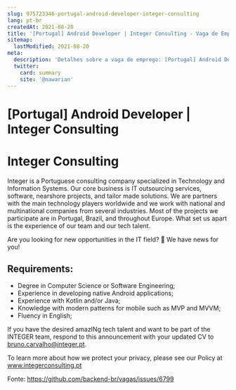 ```yaml
---
slug: 975723346-portugal-android-developer-integer-consulting
lang: pt-br
createdAt: 2021-08-20
title: '[Portugal] Android Developer | Integer Consulting - Vaga de Emprego'
sitemap:
  lastModified: 2021-08-20
meta:
  description: 'Detalhes sobre a vaga de emprego: [Portugal] Android Developer | Integer Consulting'
  twitter:
    card: summary
    site: '@nawarian'
---
```


# [Portugal] Android Developer | Integer Consulting

# Integer Consulting 
Integer is a Portuguese consulting company specialized in Technology and Information Systems. Our core business is IT outsourcing services, software, nearshore projects, and tailor made solutions. We are partners with the main technology players worldwide and we work with national and multinational companies from several industries. Most of the projects we participate are in Portugal, Brazil, and throughout Europe. What set us apart is the experience of our team and our tech talent.

Are you looking for new opportunities in the IT field? 👀 We have news for you!

## Requirements:
- Degree in Computer Science or Software Engineering;
- Experience in developing native Android applications;
- Experience with Kotlin and/or Java;
- Knowledge with modern patterns for mobile such as MVP and MVVM;
- Fluency in English;

If you have the desired amazINg tech talent and want to be part of the INTEGER team, respond to this announcement with your updated CV to bruno.carvalho@integer.pt.

To learn more about how we protect your privacy, please see our Policy at www.integerconsulting.pt


Fonte: https://github.com/backend-br/vagas/issues/6799